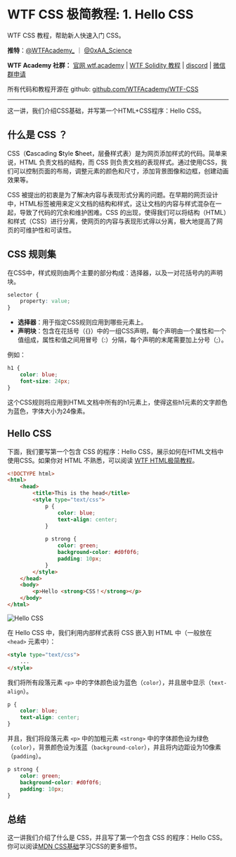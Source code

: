# WTF CSS 极简教程: 1. Hello CSS

WTF CSS 教程，帮助新人快速入门 CSS。

**推特**：[@WTFAcademy_](https://twitter.com/WTFAcademy_) ｜ [@0xAA_Science](https://twitter.com/0xAA_Science)

**WTF Academy 社群：** [官网 wtf.academy](https://wtf.academy) | [WTF Solidity 教程](https://github.com/AmazingAng/WTFSolidity) | [discord](https://discord.gg/5akcruXrsk) | [微信群申请](https://docs.google.com/forms/d/e/1FAIpQLSe4KGT8Sh6sJ7hedQRuIYirOoZK_85miz3dw7vA1-YjodgJ-A/viewform?usp=sf_link)

所有代码和教程开源在 github: [github.com/WTFAcademy/WTF-CSS](https://github.com/WTFAcademy/WTF-CSS)

---

这一讲，我们介绍CSS基础，并写第一个HTML+CSS程序：Hello CSS。

## 什么是 CSS ？

CSS（**C**ascading **S**tyle **S**heet，层叠样式表）是为网页添加样式的代码。简单来说，HTML 负责文档的结构，而 CSS 则负责文档的表现样式。通过使用CSS，我们可以控制页面的布局，调整元素的颜色和尺寸，添加背景图像和边框，创建动画效果等。

CSS 被提出的初衷是为了解决内容与表现形式分离的问题。在早期的网页设计中，HTML标签被用来定义文档的结构和样式，这让文档的内容与样式混杂在一起，导致了代码的冗余和维护困难。CSS 的出现，使得我们可以将结构（HTML）和样式（CSS）进行分离，使网页的内容与表现形式得以分离，极大地提高了网页的可维护性和可读性。

## CSS 规则集

在CSS中，样式规则由两个主要的部分构成：选择器，以及一对花括号内的声明块。

```css
selector {
    property: value;
}
```

- **选择器**：用于指定CSS规则应用到哪些元素上。
- **声明块**：包含在花括号（{}）中的一组CSS声明，每个声明由一个属性和一个值组成，属性和值之间用冒号（:）分隔，每个声明的末尾需要加上分号（;）。

例如：

```css
h1 {
    color: blue;
    font-size: 24px;
}
```

这个CSS规则将应用到HTML文档中所有的h1元素上，使得这些h1元素的文字颜色为蓝色，字体大小为24像素。

## Hello CSS

下面，我们要写第一个包含 CSS 的程序：Hello CSS，展示如何在HTML文档中使用CSS。如果你对 HTML 不熟悉，可以阅读 [WTF HTML极简教程](https://github.com/WTFAcademy/WTF-HTML)。

```html
<!DOCTYPE html>
<html>    
    <head>
        <title>This is the head</title>
        <style type="text/css">
            p {
                color: blue;
                text-align: center;
            }
    
            p strong {
                color: green;
                background-color: #d0f0f6;
                padding: 10px;
            }
        </style>    
    </head>
    <body>
        <p>Hello <strong>CSS！</strong></p>
    </body>
</html>
```

![Hello CSS](./img/1-2.png)

在 Hello CSS 中，我们利用内部样式表将 CSS 嵌入到 HTML 中（一般放在 `<head>` 元素中）：

```html
<style type="text/css">
    ...
</style>
```

我们将所有段落元素 `<p>` 中的字体颜色设为蓝色（`color`），并且居中显示（`text-align`）。

```css
p {
    color: blue;
    text-align: center;
}
```

并且，我们将段落元素 `<p>` 中的加粗元素 `<strong>` 中的字体颜色设为绿色（`color`），背景颜色设为浅蓝（`background-color`），并且将内边距设为10像素（`padding`）。

```css
p strong {
    color: green;
    background-color: #d0f0f6;
    padding: 10px;
}
```

## 总结

这一讲我们介绍了什么是 CSS，并且写了第一个包含 CSS 的程序：Hello CSS。你可以阅读[MDN CSS基础](https://developer.mozilla.org/zh-CN/docs/Learn/CSS)学习CSS的更多细节。